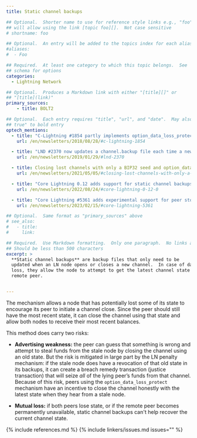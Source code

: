 ```yaml
---
title: Static channel backups

## Optional.  Shorter name to use for reference style links e.g., "foo"
## will allow using the link [topic foo][].  Not case sensitive
# shortname: foo

## Optional.  An entry will be added to the topics index for each alias
#aliases:
#  - Foo

## Required.  At least one category to which this topic belongs.  See
## schema for options
categories:
  - Lightning Network

## Optional.  Produces a Markdown link with either "[title][]" or
## "[title](link)"
primary_sources:
    - title: BOLT2

## Optional.  Each entry requires "title", "url", and "date".  May also use "feature:
## true" to bold entry
optech_mentions:
  - title: "C-Lightning #1854 partly implements option_data_loss_protect"
    url: /en/newsletters/2018/08/28/#c-lightning-1854

  - title: "LND #2370 now updates a channel.backup file each time a new channel is opened or closed"
    url: /en/newsletters/2019/01/29/#lnd-2370

  - title: Closing lost channels with only a BIP32 seed and option_data_loss_protect
    url: /en/newsletters/2021/05/05/#closing-lost-channels-with-only-a-bip32-seed

  - title: "Core Lightning 0.12 adds support for static channel backups"
    url: /en/newsletters/2022/08/24/#core-lightning-0-12-0

  - title: "Core Lightning #5361 adds experimental support for peer storage backups"
    url: /en/newsletters/2023/02/15/#core-lightning-5361

## Optional.  Same format as "primary_sources" above
# see_also:
#   - title:
#     link:

## Required.  Use Markdown formatting.  Only one paragraph.  No links allowed.
## Should be less than 500 characters
excerpt: >
  **Static channel backups** are backup files that only need to be
  updated when an LN node opens or closes a new channel.  In case of data
  loss, they allow the node to attempt to get the latest channel state from their
  remote peer.


---
```

The mechanism allows a node that has potentially lost some of its
state to encourage its peer to initiate a channel close. Since the peer
should still have the most recent state, it can close the channel using that
state and allow both nodes to receive their most recent balances.

This method does carry two risks:

- **Advertising weakness:** the peer can guess that something is wrong
and attempt to steal funds from the stale node by closing the channel
using an old state. But the risk is mitigated in large part by the LN
penalty mechanism: if the stale node does have a revocation of that old
state in its backups, it can create a breach remedy transaction (justice
transaction) that will seize *all* of the lying peer’s funds from that
channel. Because of this risk, peers using the `option_data_loss_protect`
mechanism have an incentive to close the channel honestly with the
latest state when they hear from a stale node.

- **Mutual loss:** if both peers lose state, or if the remote peer
  becomes permanently unavailable, static channel backups can't help
  recover the current channel state.

{% include references.md %}
{% include linkers/issues.md issues="" %}
